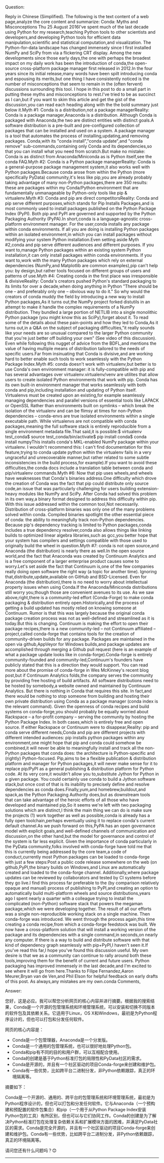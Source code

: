 Question:

Reply in Chinese (Simplified).
The following is the text content of a web page,analyze the core content and summarize:
Conda: Myths and Misconceptions
Thu 25 August 2016I've spent much of the last decade using Python for my research,teaching Python tools to other scientists and developers,and developing Python tools for efficient data manipulation,scientific and statistical computation,and visualization. The Python-for-data landscape has changed immensely since I first installed NumPy and SciPy from via a flickering CRT display. Among the new developments since those early days,the one with perhaps the broadest impact on my daily work has been the introduction of conda,the open-source cross-platform package manager first released in 2012.In the four years since its initial release,many words have been spilt introducing conda and espousing its merits,but one thing I have consistently noticed is the number of misconceptions that seem to remain in the (often fervent) discussions surrounding this tool. I hope in this post to do a small part in putting these myths and misconceptions to rest.I've tried to be as succinct as I can,but if you want to skim this article and get the gist of the discussion,you can read each heading along with the the bold summary just below it.Myth #1: Conda is a distribution,not a package managerReality: Conda is a package manager,Anaconda is a distribution. Although Conda is packaged with Anaconda,the two are distinct entities with distinct goals.A software distribution is a pre-built and pre-configured collection of packages that can be installed and used on a system. A package manager is a tool that automates the process of installing,updating,and removing packages. Conda,with its "conda install","conda update",and "conda remove" sub-commands,containing only Conda and its dependencies,so that you can install what you need from scratch.But make no mistake: Conda is as distinct from Anaconda/Miniconda as is Python itself,see the conda FAQ.Myth #2: Conda is a Python package managerReality: Conda is a general-purpose package management system,it also works well with Python packages.Because conda arose from within the Python (more specifically PyData) community,it's less like pip,you are already probably taking advantage of many non-Python packages,there are 350 results: these are packages within my Conda/Python environment that are fundamentally unmanageable by Python-only tools like pip & virtualenv.Myth #3: Conda and pip are direct competitorsReality: Conda and pip serve different purposes,which stands for Pip Installs Packages,and is most commonly used to install packages published on the Python Package Index (PyPI). Both pip and PyPI are governed and supported by the Python Packaging Authority (PyPA).In short,conda is a language-agnostic cross-platform environment manager. For the user,conda installs any package within conda environments. If all you are doing is installing Python packages within an isolated environment,in which you can install packages without modifying your system Python installation.Even setting aside Myth #2,conda and pip serve different audiences and different purposes. If you want to,manage Python packages within an existing system Python installation,it can only install packages within conda environments. If you want to,work with the many Python packages which rely on external dependencies (NumPy,and Matplotlib are common examples),pip can't help you: by design,but rather tools focused on different groups of users and patterns of use.Myth #4: Creating conda in the first place was irresponsible & divisiveReality: Conda's creators pushed Python's standard packaging to its limits for over a decade,when doing anything in Python "There should be one – and preferably only one – obvious way to do it." So why would the creators of conda muddy the field by introducing a new way to install Python packages,As it turns out,the NumPy project forked distutils in an attempt to make it handle the complex requirements of a NumPy distribution. They bundled a large portion of NETLIB into a single monolithic Python package (you might know this as SciPy),forget about it. To read some of the details about these pain-points and how they led to Conda,As it turns out,in a Q&A on the subject of packaging difficulties,"it really sounds like your needs are so unusual compared to the larger Python community that you're just better off building your own" (See video of this discussion). Even while following this nugget of advice from the BDFL,and mentions the value of having multiple means of distribution tailored to the needs of specific users.Far from insinuating that Conda is divisive,and are working hard to better enable such tools to work seamlessly with the Python Package Index.Myth #5: conda doesn't work with virtualenv,but better is to use Conda's own environment manager: it is fully-compatible with pip and has several advantages over virtualenv.virtualenv/venv are utilites that allow users to create isolated Python environments that work with pip. Conda has its own built-in environment manager that works seamlessly with both conda and pip,including installation and updating of Python itself. Virtualenvs must be created upon an existing,for example seamlessly managing dependencies and parallel versions of essential tools like LAPACK or OpenSSL
Rather than environments built on symlinks – which break the isolation of the virtualenv and can be flimsy at times for non-Python dependencies – conda-envs are true isolated environments within a single executable path.
While virtualenvs are not compatible with conda packages,meaning the full software stack is entirely reproducible from a single environment metadata file.That said,it is possible:$ virtualenv test_conda$ source test_conda/bin/activate$ pip install conda$ conda install numpyThis installs conda's MKL-enabled NumPy package within your virtualenv. I wouldn't recommend this: I can't find documentation for this feature,trying to conda update python within the virtualenv fails in a very ungraceful and unrecoverable manner,but rather related to some subtle inconsistencies in the build process,for example).If you want to avoid these difficulties,the conda docs include a translation table between conda and pip/virtualenv commands.Myth #6: Now that pip uses wheels,and wheels have weaknesses that Conda's binaries address.One difficulty which drove the creation of Conda was the fact that pip could distribute only source code,an issue that was particularly challenging for users building extension-heavy modules like NumPy and SciPy. After Conda had solved this problem in its own way,a binary format designed to address this difficulty within pip. With this issue addressed within the common tool,Not necessarily. Distribution of cross-platform binaries was only one of the many problems solved within conda. Compiled binaries spotlight the other essential piece of conda: the ability to meaningfully track non-Python dependencies. Because pip's dependency tracking is limited to Python packages,conda includes a true dependency resolver,conda also allows things like linking builds to optimized linear algebra libraries,such as gcc,you better hope that your system has compilers and settings compatible with those used to originally build the wheel in question.Myth #7: conda is not open source,and Anaconda (the distribution) is nearly there as well.In the open source world,and the fact that Anaconda was created by Continuum Analytics and is a free component of a larger enterprise product causes some to worry.Let's set aside the fact that Continuum is,one of the few companies really doing open software the right way (a topic for another time). Ignoring that,distribute,update,available on GitHub and BSD-Licensed. Even for Anaconda (the distribution),there is no need to worry about intellectual property issues when using Conda.If the Anaconda/Miniconda distributions still worry you,though those are convenient avenues to its use. As we saw above,right,there is a community-led effort (Conda-Forge) to make conda packaging & distribution entirely open.Historically,and the process of getting a build updated has mostly relied on knowing someone at Continuum. Rumor is that this was largely because the original conda package creation process was not as well-defined and streamlined as it is today.But this is changing. Continuum is making the effort to open their package recipes,there is a new community-led – not Continuum affiliated – project,called conda-forge that contains tools for the creation of community-driven builds for any package. Packages are maintained in the open via github,AppVeyor for Windows builds,and package updates are accomplished through merging a Github pull request (here is an example of what a package update looks like in conda-forge).Conda-forge is entirely community-founded and community-led,Continuum's founders have publicly stated that this is a direction they would support. You can read more about the promise of conda-forge in Wes McKinney's recent blog post,but if Continuum Analytics folds,the company serves the community by providing free hosting of build artifacts. All software distributions need to be hosted by somebody,a website owned and maintained by Continuum Analytics. But there is nothing in Conda that requires this site. In fact,and there would be nothing to stop someone from building and hosting their own private distribution using Conda as a package manager (conda index is the relevant command). Given the openness of conda recipes and build systems on conda-forge,you should probably be equally worried about Rackspace – a for-profit company – serving the community by hosting the Python Package Index. In both cases,which is entirely free and open source. If either Rackspace or Continuum were to disappear,Reality: pip and conda serve different needs,Conda and pip are different projects with different intended audiences: pip installs python packages within any environment,one might hope that pip and conda could somehow be combined,it will never be able to meaningfully install and track all the non-Python packages that conda does: the architecture is Python-specific and (rightly) Python-focused. Pip,aims to be a flexible publication & distribution platform and manager for Python packages,it will never make sense for it to replace pip/PyPI as a general publishing & distribution platform for Python code. At its very core,it wouldn't allow you to,substitute Jython for Python in a given package. You could certainly use conda to build a Jython software stack,but once cost of that is its inability to precisely define and resolve dependencies as conda does.Finally,yum,and homebrew,buildout,and spack,as the Python Packaging Authority does,but as downstream tools that can take advantage of the heroic efforts of all those who have developed and maintained pip,So it seems we're left with two packaging solutions which are distinct,I think the main thing we can do is make sure the projects (1) work together as well as possible,conda is already has a fully open toolchain,perhaps eventually using it to replace conda's current default channel.As we push forward on this,PyPA has an open governance model with explicit goals,and well-defined channels of communication and discussion,on the other hand,but the model for governance and control of the system is far less explicit. Given the importance of conda particularly in the PyData community,folks involved with conda-forge have told me that this is currently being addressed by the core team,a code of conduct,currently most Python packages can be loaded to conda-forge with just a few steps:Post a public code release somewhere on the web (on github,PyPI,the binary builds on Windows,and Linux are automatically created and loaded to the conda-forge channel. Additionally,where package updates can be reviewed by collaborators and tested by CI systems before they go live.I find this process far preferable to the (by comparison relatively opaque and manual) process of publishing to PyPI,and creating an option to automatically build multi-platform wheels and source distributions,years ago I spent nearly a quarter with a colleague trying to install the complicated (non-Python) software stack that powers the megaman package,which we were developing together. The result of all our efforts was a single non-reproducible working stack on a single machine. Then conda-forge was introduced. We went through the process again,this time creating a conda recipe,from which a conda-forge feedstock was built. We now have a cross-platform solution that will install a working version of the package and its dependencies with a single command,in seconds,on nearly any computer. If there is a way to build and distribute software with that kind of dependency graph seamlessly with pip+PyPI,I haven't seen it.If you've read this far,I hope you've found this discussion useful. My own desire is that we as a community can continue to rally around both these tools,improving them for the benefit of current and future users. Python packaging has improved immensely in the last decade,and I'm excited to see where it will go from here.Thanks to Filipe Fernandez,Aaron Meurer,Bryan van de Ven,and Phil Elson for helpful feedback on early drafts of this post. As always,any mistakes are my own.conda
Comments,

Answer:

您好，这是必应。我可以帮您分析网页的核心内容并进行摘要。根据我的搜索结果，Conda是一个开源的包管理系统和环境管理系统，可以安装和切换不同版本的软件包及其依赖关系。它适用于Linux，OS X和Windows，最初是为Python程序设计的，但也可以打包和分发任何软件。

网页的核心内容是：

- Conda是一个包管理器，Anaconda是一个分发版。
- Conda是一个通用的包管理系统，也可以很好地处理Python包。
- Conda和pip有不同的目的和用户群，可以互相配合使用。
- Conda的创建是基于Python标准打包的局限性和PyData社区的需求。
- Conda是开源的，并且有一个社区驱动的项目Conda-forge来创建和维护包。
- Conda有一些优势，比如跨平台二进制分发，非Python依赖跟踪，真正的环境隔离等。

摘要如下：

Conda是一个开源的、通用的、跨平台的包管理系统和环境管理系统，最初是为Python程序设计的，但也可以打包和分发任何软件。它与Anaconda（一个预构建和预配置的软件包集合）和pip（一个用于从Python Package Index安装Python包的工具）有所区别，但也可以与它们协同工作。Conda的创建是为了解决Python标准打包在处理复杂依赖关系和扩展模块方面的困难，并满足PyData社区的需求。Conda是完全开源的，并且有一个社区驱动的项目Conda-forge来创建和维护包。Conda有一些优势，比如跨平台二进制分发，非Python依赖跟踪，真正的环境隔离等。

请问您还有什么问题吗？😊


<hr/>

